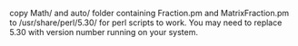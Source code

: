 copy Math/ and auto/ folder containing Fraction.pm and MatrixFraction.pm to /usr/share/perl/5.30/ for perl scripts to work. You may need to replace 5.30 with version number running on your system.
